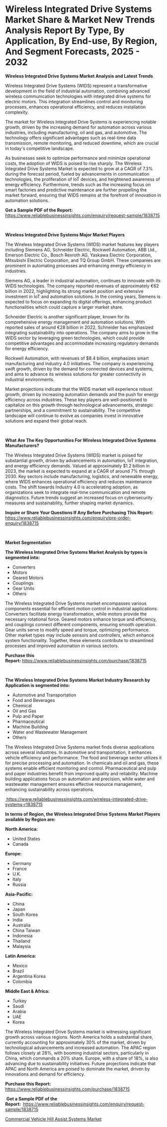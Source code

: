 <p><h1>Wireless Integrated Drive Systems Market Share & Market New Trends Analysis Report By Type, By Application, By End-use, By Region, And Segment Forecasts, 2025 - 2032</h1></p><p><strong>Wireless Integrated Drive Systems Market Analysis and Latest Trends</strong></p>
<p><p>Wireless Integrated Drive Systems (WIDS) represent a transformative development in the field of industrial automation, combining advanced wireless communication technologies with integrated drive systems for electric motors. This integration streamlines control and monitoring processes, enhances operational efficiency, and reduces installation complexity. </p><p>The market for Wireless Integrated Drive Systems is experiencing notable growth, driven by the increasing demand for automation across various industries, including manufacturing, oil and gas, and automotive. The technology offers significant advantages such as real-time data transmission, remote monitoring, and reduced downtime, which are crucial in today's competitive landscape. </p><p>As businesses seek to optimize performance and minimize operational costs, the adoption of WIDS is poised to rise sharply. The Wireless Integrated Drive Systems Market is expected to grow at a CAGR of 7.3% during the forecast period, fueled by advancements in communication technologies, the proliferation of IoT devices, and heightened awareness of energy efficiency. Furthermore, trends such as the increasing focus on smart factories and predictive maintenance are further propelling the market forward, ensuring that WIDS remains at the forefront of innovation in automation solutions.</p></p>
<p><strong>Get a Sample PDF of the Report:&nbsp;</strong> <a href="https://www.reliablebusinessinsights.com/enquiry/request-sample/1838715?utm_campaign=3385&utm_medium=2&utm_source=Github&utm_content=ia&utm_term=31032025&utm_id=wireless-integrated-drive-systems">https://www.reliablebusinessinsights.com/enquiry/request-sample/1838715</a></p>
<p>&nbsp;</p>
<p><strong>Wireless Integrated Drive Systems Major Market Players</strong></p>
<p><p>The Wireless Integrated Drive Systems (WIDS) market features key players including Siemens AG, Schneider Electric, Rockwell Automation, ABB Ltd., Emerson Electric Co., Bosch Rexroth AG, Yaskawa Electric Corporation, Mitsubishi Electric Corporation, and TQ Group GmbH. These companies are prominent in automating processes and enhancing energy efficiency in industries.</p><p>Siemens AG, a leader in industrial automation, continues to innovate with its WIDS technologies. The company reported revenues of approximately €62 billion in 2022, highlighting its strong market position and extensive investment in IoT and automation solutions. In the coming years, Siemens is expected to focus on expanding its digital offerings, enhancing product functionalities which could capture a larger market share.</p><p>Schneider Electric is another significant player, known for its comprehensive energy management and automation solutions. With reported sales of around €28 billion in 2022, Schneider has emphasized integrating sustainability into operations. The company aims to grow in the WIDS sector by leveraging green technologies, which could provide competitive advantages and accommodate increasing regulatory demands for energy efficiency.</p><p>Rockwell Automation, with revenues of $8.4 billion, emphasizes smart manufacturing and industry 4.0 initiatives. The company is experiencing swift growth, driven by the demand for connected devices and systems, and aims to advance its wireless solutions for greater connectivity in industrial environments.</p><p>Market projections indicate that the WIDS market will experience robust growth, driven by increasing automation demands and the push for energy efficiency across industries. These key players are well-positioned to capitalize on this growth through technological advancements, strategic partnerships, and a commitment to sustainability. The competitive landscape will continue to evolve as companies invest in innovative solutions and expand their global reach.</p></p>
<p>&nbsp;</p>
<p><strong>What Are The Key Opportunities For Wireless Integrated Drive Systems Manufacturers?</strong></p>
<p><p>The Wireless Integrated Drive Systems (WIDS) market is poised for substantial growth, driven by advancements in automation, IoT integration, and energy efficiency demands. Valued at approximately $1.2 billion in 2023, the market is expected to expand at a CAGR of around 7% through 2030. Key sectors include manufacturing, logistics, and renewable energy, where WIDS enhances operational efficiency and reduces maintenance costs. The shift towards Industry 4.0 is accelerating adoption, as organizations seek to integrate real-time communication and remote diagnostics. Future trends suggest an increased focus on cybersecurity measures and sustainability, further shaping market dynamics.</p></p>
<p><strong>Inquire or Share Your Questions If Any Before Purchasing This Report:</strong> <a href="https://www.reliablebusinessinsights.com/enquiry/pre-order-enquiry/1838715?utm_campaign=3385&utm_medium=2&utm_source=Github&utm_content=ia&utm_term=31032025&utm_id=wireless-integrated-drive-systems">https://www.reliablebusinessinsights.com/enquiry/pre-order-enquiry/1838715</a></p>
<p>&nbsp;</p>
<p><strong>Market Segmentation</strong></p>
<p><strong>The Wireless Integrated Drive Systems Market Analysis by types is segmented into:</strong></p>
<p><ul><li>Converters</li><li>Motors</li><li>Geared Motors</li><li>Couplings</li><li>Gear Units</li><li>Others</li></ul></p>
<p><p>The Wireless Integrated Drive Systems market encompasses various components essential for efficient motion control in industrial applications. Converters facilitate energy transformation, while motors provide the necessary rotational force. Geared motors enhance torque and efficiency, and couplings connect different components, ensuring smooth operation. Gear units serve to modify speed and torque, optimizing performance. Other market types may include sensors and controllers, which enhance system functionality. Together, these elements contribute to streamlined processes and improved automation in various sectors.</p></p>
<p><strong>Purchase this Report:&nbsp;</strong><a href="https://www.reliablebusinessinsights.com/purchase/1838715?utm_campaign=3385&utm_medium=2&utm_source=Github&utm_content=ia&utm_term=31032025&utm_id=wireless-integrated-drive-systems">https://www.reliablebusinessinsights.com/purchase/1838715</a></p>
<p>&nbsp;</p>
<p><strong>The Wireless Integrated Drive Systems Market Industry Research by Application is segmented into:</strong></p>
<p><ul><li>Automotive and Transportation</li><li>Food and Beverages</li><li>Chemical</li><li>Oil and Gas</li><li>Pulp and Paper</li><li>Pharmaceutical</li><li>Machine Building</li><li>Water and Wastewater Management</li><li>Others</li></ul></p>
<p><p>The Wireless Integrated Drive Systems market finds diverse applications across several industries. In automotive and transportation, it enhances vehicle efficiency and performance. The food and beverage sector utilizes it for precise processing and automation. In chemicals and oil and gas, these systems enable efficient monitoring and control. Pharmaceutical and pulp and paper industries benefit from improved quality and reliability. Machine building applications focus on automation and precision, while water and wastewater management ensures effective resource management, enhancing sustainability across operations.</p></p>
<p><a href="https://www.reliablebusinessinsights.com/wireless-integrated-drive-systems-r1838715?utm_campaign=3385&utm_medium=2&utm_source=Github&utm_content=ia&utm_term=31032025&utm_id=wireless-integrated-drive-systems">&nbsp;https://www.reliablebusinessinsights.com/wireless-integrated-drive-systems-r1838715</a></p>
<p><strong>In terms of Region, the Wireless Integrated Drive Systems Market Players available by Region are:</strong></p>
<p>
    <p> <strong> North America: </strong>
        <ul>
            <li>United States</li>
            <li>Canada</li>
        </ul>
        </p> 
    <p> <strong> Europe: </strong>
        <ul>
            <li>Germany</li>
            <li>France</li>
            <li>U.K.</li>
            <li>Italy</li>
            <li>Russia</li>
        </ul>
        </p> 
    <p> <strong> Asia-Pacific: </strong>
        <ul>
            <li>China</li>
            <li>Japan</li>
            <li>South Korea</li>
            <li>India</li>
            <li>Australia</li>
            <li>China Taiwan</li>
            <li>Indonesia</li>
            <li>Thailand</li>
            <li>Malaysia</li>
        </ul>
        </p> 
    <p> <strong> Latin America: </strong>
        <ul>
            <li>Mexico</li>
            <li>Brazil</li>
            <li>Argentina Korea</li>
            <li>Colombia</li>
        </ul>
        </p> 
    <p> <strong> Middle East & Africa: </strong>
        <ul>
            <li>Turkey</li>
            <li>Saudi</li>
            <li>Arabia</li>
            <li>UAE</li>
            <li>Korea</li>
        </ul>
    </p>
    </p>
<p><p>The Wireless Integrated Drive Systems market is witnessing significant growth across various regions. North America holds a substantial share, currently accounting for approximately 30% of the market, driven by technological advancements and increased automation. The APAC region follows closely at 28%, with booming industrial sectors, particularly in China, which commands a 20% share. Europe, with a share of 18%, is also advancing due to sustainability initiatives. Future projections indicate that APAC and North America are poised to dominate the market, driven by innovations and demand for efficiency.</p></p>
<p><strong>Purchase this Report: </strong><a href="https://www.reliablebusinessinsights.com/purchase/1838715?utm_campaign=3385&utm_medium=2&utm_source=Github&utm_content=ia&utm_term=31032025&utm_id=wireless-integrated-drive-systems">https://www.reliablebusinessinsights.com/purchase/1838715</a></p>
<p>&nbsp;<strong>Get a Sample PDF of the Report:&nbsp;&nbsp;</strong><a href="https://www.reliablebusinessinsights.com/enquiry/request-sample/1838715?utm_campaign=3385&utm_medium=2&utm_source=Github&utm_content=ia&utm_term=31032025&utm_id=wireless-integrated-drive-systems">https://www.reliablebusinessinsights.com/enquiry/request-sample/1838715</a></p>
<p><strong></strong></p>
<p><p><a href="https://github.com/kryshaprilbb/Market-Research-Report-List-1/blob/main/commercial-vehicle-hill-assist-systems-market.md?utm_campaign=3385&utm_medium=2&utm_source=Github&utm_content=ia&utm_term=31032025&utm_id=wireless-integrated-drive-systems">Commercial Vehicle Hill Assist Systems Market</a></p></p>